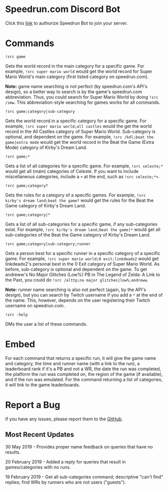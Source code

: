 # Speedrun.com Discord Bot

Click this [link](https://discordapp.com/oauth2/authorize?client_id=545399263253757953&scope=bot) to authorize Speedrun Bot to join your server.

# Commands

`!src game`

Gets the world record in the main category for a specific game. For example, `!src super mario world` would get the world record for Super Mario World's main category (first listed category on speedrun.com).

**Note:** game name searching is not perfect (by speedrun.com's API's design), so a better way to search is by the game's speedrun.com abbreviation. Thus, you could search for Super Mario World by doing `!src /smw`. This abbreviation-style searching for games works for all commands.

`!src game;category|sub-category`

Gets the world record in a specific category for a specific game. For example, `!src super mario world;all castles` would the get the world record in the All Castles category of Super Mario World. Sub-category is optional, and dependent on the game. For example, `!src /kdl;beat the game|extra mode` would get the world record in the Beat the Game (Extra Mode) category of Kirby's Dream Land.

`!src game;*`

Gets a list of all categories for a specific game. For example, `!src celeste;*` would get all (main) categories of Celeste. If you want to include miscellaneous categories, include a `+` at the end, such as `!src celeste;*+`.

`!src game;category?`

Gets the rules for a category of a specific games. For example, `!src kirby's dream land;beat the game?` would get the rules for the Beat the Game category of Kirby's Dream Land.

`!src game;category|*`

Gets a list of all sub-categories for a specific game, if any sub-categories exist. For example, `!src kirby's dream land;beat the game|*` would get all sub-categories of the Beat the Game category of Kirby's Dream Land.

`!src game;category|sub-category;runner`

Gets a person best for a specific runner in a specific category of a specific game. For example, `!src super mario world;0 exit;linkdeadx2` would get linkdeadx2's personal best in the 0 Exit category of Super Mario World. As before, sub-category is optional and dependent on the game. To get andreww's No Major Glitches (Low%) PB in The Legend of Zelda: A Link to the Past, you could do `!src /alttp;no major glitches|low%;andreww`.

**Note:** runner name searching is also not perfect (again, by the API's design), but you can search by Twitch username if you add a `*` at the end of the name. This, however, depends on the user registering their Twitch username on speedrun.com.

`!src -help`

DMs the user a list of these commands.

# Embed

For each command that returns a specific run, it will give the game name and category, the time and runner name (with a link to the run), a leaderboard rank if it's a PB and not a WR, the date the run was completed, the platform the run was completed on, the region of the game (if available), and if the run was emulated. For the command returning a list of categories, it will link to the game leaderboards.

# Report a Bug

If you have any issues, please report them to the [GitHub](https://github.com/slashinfty/srcom-bot/issues).

## Most Recent Updates

30 May 2019 - Provides proper name feedback on queries that have no results.

20 February 2019 - Added a reply for queries that result in games/categories with no runs.

19 February 2019 - Get all sub-categories command; descriptive "can't find" replies; find WRs by runners who are not users ("guests").
